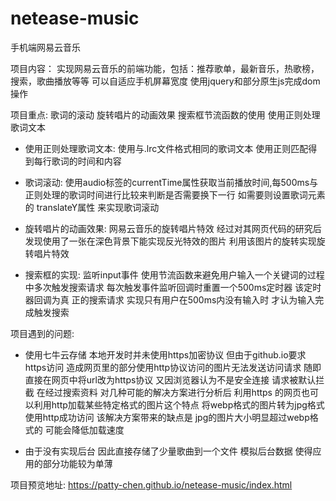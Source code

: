 # netease-music
手机端网易云音乐 

项目内容： 实现网易云音乐的前端功能，包括：推荐歌单，最新音乐，热歌榜，搜索，歌曲播放等等 可以自适应手机屏幕宽度
         使用jquery和部分原生js完成dom操作

项目重点: 歌词的滚动 旋转唱片的动画效果 搜索框节流函数的使用 使用正则处理歌词文本

- 使用正则处理歌词文本: 使用与.lrc文件格式相同的歌词文本 使用正则匹配得到每行歌词的时间和内容

- 歌词滚动: 使用audio标签的currentTime属性获取当前播放时间,每500ms与正则处理的歌词时间进行比较来判断是否需要换下一行 如需要则设置歌词元素的                    translateY属性 来实现歌词滚动

- 旋转唱片的动画效果: 网易云音乐的旋转唱片特效 经过对其网页代码的研究后 发现使用了一张在深色背景下能实现反光特效的图片 利用该图片的旋转实现旋转唱片特效

- 搜索框的实现: 监听input事件 使用节流函数来避免用户输入一个关键词的过程中多次触发搜索请求 每次触发事件监听回调时重置一个500ms定时器 该定时器回调为真               正的搜索请求 实现只有用户在500ms内没有输入时 才认为输入完成触发搜索


项目遇到的问题:
- 使用七牛云存储 本地开发时并未使用https加密协议 但由于github.io要求https访问 造成网页里的部分使用http协议访问的图片无法发送访问请求
               随即直接在网页中将url改为https协议 又因浏览器认为不是安全连接 请求被默认拦截 在经过搜索资料 对几种可能的解决方案进行分析后 利用https 
               的网页也可以利用http加载某些特定格式的图片这个特点 将webp格式的图片转为jpg格式 使用http成功访问
               该解决方案带来的缺点是 jpg的图片大小明显超过webp格式的 可能会降低加载速度

- 由于没有实现后台 因此直接存储了少量歌曲到一个文件 模拟后台数据 使得应用的部分功能较为单薄

项目预览地址: https://patty-chen.github.io/netease-music/index.html
